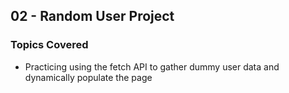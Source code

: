 ## 02 - Random User Project

### Topics Covered

- Practicing using the fetch API to gather dummy user data and dynamically populate the page
